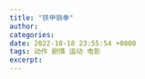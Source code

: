 ```yaml
---
title: "铁甲钢拳"
author: 
categories: 
date: 2022-10-18 23:55:54 +0800
tags: 动作 剧情 运动 电影
excerpt: 
---
```













